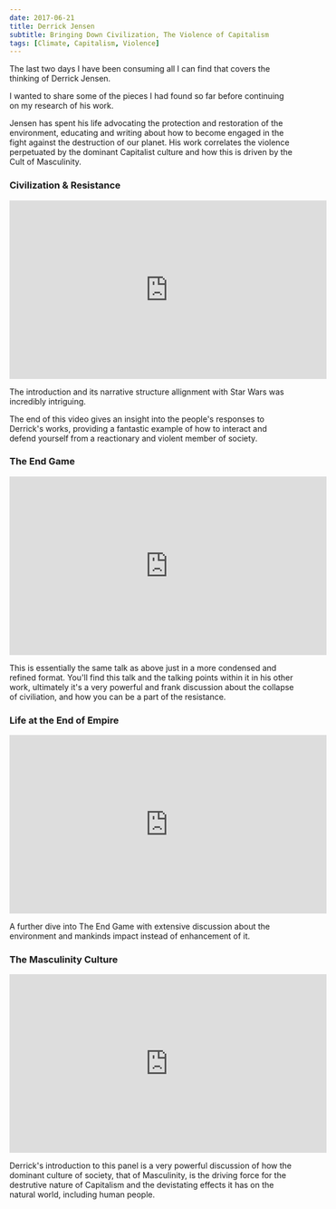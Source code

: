 ```yaml
---
date: 2017-06-21
title: Derrick Jensen
subtitle: Bringing Down Civilization, The Violence of Capitalism
tags: [Climate, Capitalism, Violence]
---
```


The last two days I have been consuming all I can find that covers the thinking of Derrick Jensen.

I wanted to share some of the pieces I had found so far before continuing on my research of his work.

Jensen has spent his life advocating the protection and restoration of the environment, educating and writing about how to become engaged in the fight against the destruction of our planet. His work correlates the violence perpetuated by the dominant Capitalist culture and how this is driven by the Cult of Masculinity.

### Civilization & Resistance

<iframe width="560" height="315" src="https://www.youtube.com/embed/LHEgpjsGPss" frameborder="0" allowfullscreen></iframe>

The introduction and its narrative structure allignment with Star Wars was incredibly intriguing.

The end of this video gives an insight into the people's responses to Derrick's works, providing a fantastic example of how to interact and defend yourself from a reactionary and violent member of society.

### The End Game

<iframe width="560" height="315" src="https://www.youtube.com/embed/mtuxHVD4Srw" frameborder="0" allowfullscreen></iframe>

This is essentially the same talk as above just in a more condensed and refined format. You'll find this talk and the talking points within it in his other work, ultimately it's a very powerful and frank discussion about the collapse of civiliation, and how you can be a part of the resistance.

### Life at the End of Empire

<iframe width="560" height="315" src="https://www.youtube.com/embed/L-QtSGZq-FU" frameborder="0" allowfullscreen></iframe>

A further dive into The End Game with extensive discussion about the environment and mankinds impact instead of enhancement of it.

### The Masculinity Culture

<iframe width="560" height="315" src="https://www.youtube.com/embed/q1qa4YG70TI" frameborder="0" allowfullscreen></iframe>

Derrick's introduction to this panel is a very powerful discussion of how the dominant culture of society, that of Masculinity, is the driving force for the destrutive nature of Capitalism and the devistating effects it has on the natural world, including human people.
